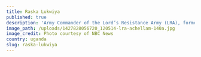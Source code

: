 ```yaml
---
title: Raska Lukwiya
published: true
description: 'Army Commander of the Lord’s Resistance Army (LRA), former Deputy Army Commander and former Brigade General of the LRA'
image_path: /uploads/1427828056720_120514-lra-achellam-140a.jpg
image_credit: Photo courtesy of NBC News
country: uganda
slug: raska-lukwiya
---
```



